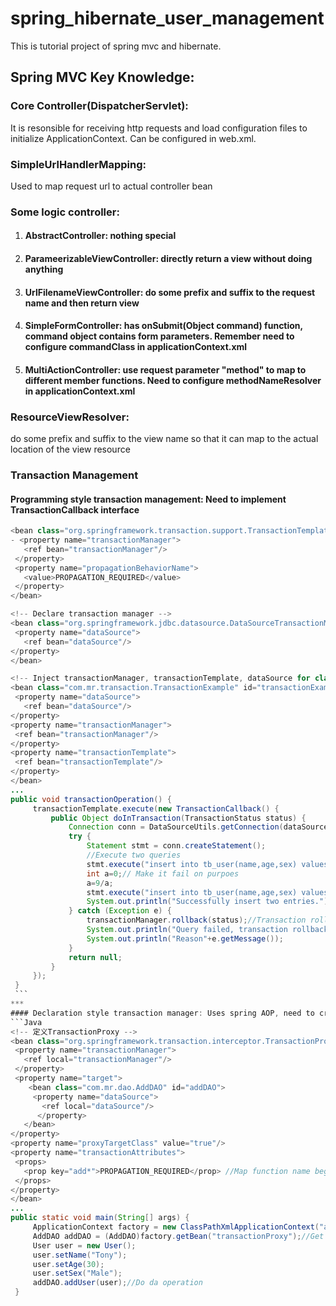 # spring_hibernate_user_management
This is tutorial project of spring mvc and hibernate.

## Spring MVC Key Knowledge:
### Core Controller(DispatcherServlet):
  It is resonsible for receiving http requests and load configuration files to initialize ApplicationContext. Can be configured in web.xml.

### SimpleUrlHandlerMapping:
  Used to map request url to actual controller bean

### Some logic controller:
  1. #### AbstractController: nothing special
  2. #### ParameerizableViewController: directly return a view without doing anything
  3. #### UrlFilenameViewController: do some prefix and suffix to the request name and then return view
  4. #### SimpleFormController: has onSubmit(Object command) function, command object contains form parameters. Remember need to                  configure commandClass in applicationContext.xml
  5. #### MultiActionController: use request parameter "method" to map to different member functions. Need to configure                           methodNameResolver in applicationContext.xml
  
### ResourceViewResolver: 
  do some prefix and suffix to the view name so that it can map to the actual location of the view resource

### Transaction Management
  #### Programming style transaction management: Need to implement TransactionCallback interface
   ```Java
  <bean class="org.springframework.transaction.support.TransactionTemplate" id="transactionTemplate">
  - <property name="transactionManager">
      <ref bean="transactionManager"/>
    </property>
    <property name="propagationBehaviorName">
      <value>PROPAGATION_REQUIRED</value>
    </property>
  </bean>
  
  <!-- Declare transaction manager -->
  <bean class="org.springframework.jdbc.datasource.DataSourceTransactionManager" id="transactionManager">
    <property name="dataSource">
      <ref bean="dataSource"/>
  </property>
  </bean>

<!-- Inject transactionManager, transactionTemplate, dataSource for class TransactionExample-->
  <bean class="com.mr.transaction.TransactionExample" id="transactionExample">
    <property name="dataSource">
      <ref bean="dataSource"/>
  </property>
  <property name="transactionManager">
    <ref bean="transactionManager"/>
  </property>
  <property name="transactionTemplate">
    <ref bean="transactionTemplate"/>
  </property>
</bean>
...
 public void transactionOperation() {
        transactionTemplate.execute(new TransactionCallback() {
            public Object doInTransaction(TransactionStatus status) {
                Connection conn = DataSourceUtils.getConnection(dataSource);//Get database connection
                try {
                    Statement stmt = conn.createStatement();
                    //ִExecute two queries
                    stmt.execute("insert into tb_user(name,age,sex) values('Tony','26','Male')");
                    int a=0;// Make it fail on purpoes
                    a=9/a;
                    stmt.execute("insert into tb_user(name,age,sex) values('Jeny','22','Female')");
                    System.out.println("Successfully insert two entries.");
                } catch (Exception e) {
                    transactionManager.rollback(status);//Transaction rollback
                    System.out.println("Query failed, transaction rollbacks.");
                    System.out.println("Reason"+e.getMessage());
                }
                return null;
            }
        });
    }
    ```
   ***
   #### Declaration style transaction manager: Uses spring AOP, need to create proxy object
   ```Java
   <!-- 定义TransactionProxy -->
  <bean class="org.springframework.transaction.interceptor.TransactionProxyFactoryBean" id="transactionProxy">
    <property name="transactionManager">
      <ref local="transactionManager"/>
    </property>
    <property name="target">
       <bean class="com.mr.dao.AddDAO" id="addDAO">
        <property name="dataSource">
          <ref local="dataSource"/>
         </property>
      </bean>
  </property>
  <property name="proxyTargetClass" value="true"/>
  <property name="transactionAttributes">
    <props>
      <prop key="add*">PROPAGATION_REQUIRED</prop> //Map function name begins with "add"
    </props>
  </property>
</bean>
...
 public static void main(String[] args) {
    	ApplicationContext factory = new ClassPathXmlApplicationContext("applicationContext.xml");  //Load config file
        AddDAO addDAO = (AddDAO)factory.getBean("transactionProxy");//Get proxy object
        User user = new User();
        user.setName("Tony");
        user.setAge(30);
        user.setSex("Male");
        addDAO.addUser(user);//ִDo da operation
    }
  ```

      
